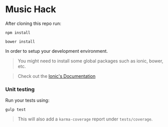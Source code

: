 # Music Hack

After cloning this repo run:

```shell
npm install
```

```shell
bower install
```

In order to setup your development environment.

> You might need to install some global packages such as ionic, bower, etc.

> Check out the [Ionic's Documentation](http://ionicframework.com/getting-started/)

### Unit testing

Run your tests using:

```
gulp test
```

> This will also add a `karma-coverage` report under `tests/coverage`.
